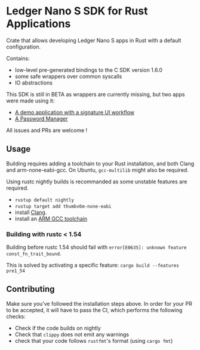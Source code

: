# Ledger Nano S SDK for Rust Applications

Crate that allows developing Ledger Nano S apps in Rust with a default configuration.

Contains:

- low-level pre-generated bindings to the C SDK version 1.6.0
- some safe wrappers over common syscalls
- IO abstractions

This SDK is still in BETA as wrappers are currently missing, but two apps were made using it:

- [A demo application with a signature UI workflow](https://github.com/LedgerHQ/rust-app)
- [A Password Manager](https://github.com/LedgerHQ/rust-app-password-manager)

All issues and PRs are welcome ! 

## Usage

Building requires adding a toolchain to your Rust installation, and both Clang and arm-none-eabi-gcc.
On Ubuntu, `gcc-multilib` might also be required.

Using rustc nightly builds is recommanded as some unstable features are
required.

- `rustup default nightly`
- `rustup target add thumbv6m-none-eabi`
- install [Clang](http://releases.llvm.org/download.html).
- install an [ARM GCC toolchain](https://developer.arm.com/tools-and-software/open-source-software/developer-tools/gnu-toolchain/gnu-rm/downloads)

### Building with rustc < 1.54

Building before rustc 1.54 should fail with `error[E0635]: unknown feature const_fn_trait_bound`.

This is solved by activating a specific feature: `cargo build --features pre1_54`

## Contributing

Make sure you've followed the installation steps above. In order for your PR to be accepted, it will have to pass the CI, which performs the following checks:

- Check if the code builds on nightly
- Check that `clippy` does not emit any warnings
- check that your code follows `rustfmt`'s format (using `cargo fmt`)
